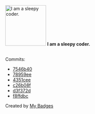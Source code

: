 <img src="https://my-badges.github.io/my-badges/sleepy-coder.png" alt="I am a sleepy coder." title="I am a sleepy coder." width="128">
<strong>I am a sleepy coder.</strong>
<br><br>

Commits:

- <a href="https://github.com/dancarroll/dancarrollorg_hyde/commit/7546b4054f198fb0cc0ee57e9c9c0c7855087411">7546b40</a>
- <a href="https://github.com/dancarroll/dancarrollorg_django/commit/78959ee9c0c269ae7307c52beec07b133a335616">78959ee</a>
- <a href="https://github.com/dancarroll/dancarrollorg_django/commit/4351ceebf0c4a91b356eea3585c0a1c21d1cd668">4351cee</a>
- <a href="https://github.com/dancarroll/dancarrollorg_django/commit/c26b08f5bb77754758daf313948322c768c3b66e">c26b08f</a>
- <a href="https://github.com/dancarroll/django-activitysync/commit/d3f372d98db16b374cd822c66079d7cf30412170">d3f372d</a>
- <a href="https://github.com/dancarroll/django-activitysync/commit/f8ffdbc9e35fd815d3ea859c3074dcf1d01884f9">f8ffdbc</a>


Created by <a href="https://github.com/my-badges/my-badges">My Badges</a>